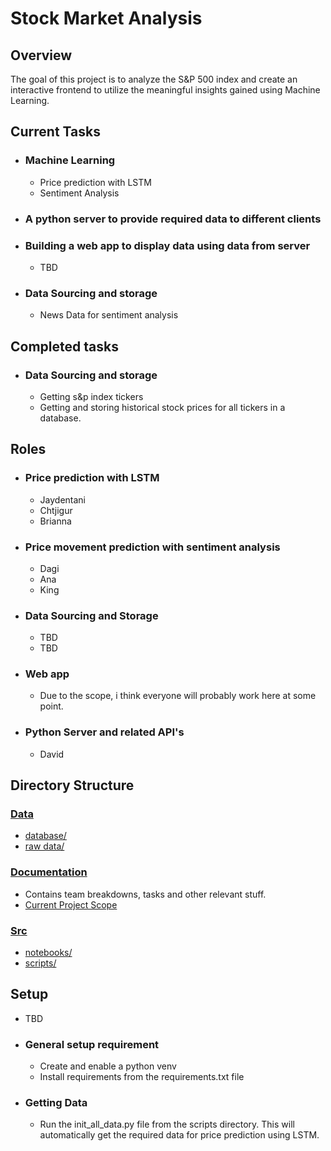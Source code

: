 # Stock Market Analysis

## Overview
The goal of this project is to analyze the S&P 500 index and create an interactive frontend to utilize the meaningful insights gained using Machine Learning.

## Current Tasks
- ### Machine Learning 
    - Price prediction with LSTM
    - Sentiment Analysis

- ### A python server to provide required data to different clients

- ### Building a web app to display data using data from server
    - TBD


- ### Data Sourcing and storage
    - News Data for sentiment analysis


## Completed tasks
- ### Data Sourcing and storage
    * Getting s&p index tickers 
    * Getting and storing historical stock prices for all tickers in a database.


## Roles
- ### Price prediction with LSTM
    * Jaydentani
    * Chtjigur
    * Brianna
    
- ### Price movement prediction with sentiment analysis
    * Dagi
    * Ana
    * King

- ### Data Sourcing and Storage
    * TBD
    * TBD

- ### Web app
    * Due to the scope, i think everyone will probably work here at some point.

- ### Python Server and related API's
    * David

## Directory Structure

### [Data](./data)

* [database/](./data/database)
* [raw data/](./data/raw%20data/)


### [Documentation](./Documentation)

* Contains team breakdowns, tasks and other relevant stuff.
* [Current Project Scope](./Documentation/Project%20Scope.md)


### [Src](.\Src)

* [notebooks/](./Src/notebooks)
* [scripts/](./Src/scripts)

## Setup

* TBD
- ### General setup requirement
    * Create and enable a python venv
    * Install requirements from the requirements.txt file
- ### Getting Data
    * Run the init_all_data.py file from the scripts directory. This will automatically get the required data for price prediction using LSTM.
